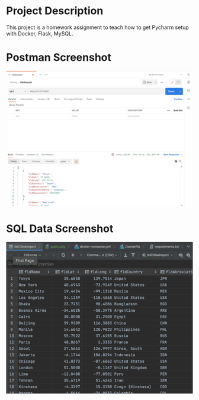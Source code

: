 # Project Description
This project is a homework assignment to teach how to get Pycharm setup with Docker, Flask, MySQL.
# Postman Screenshot
![postman_request_output](screenshots/postman.png)
# SQL Data Screenshot
![sql_data_screenshot](screenshots/query.png)